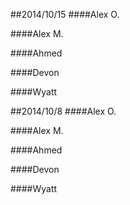 ##2014/10/15
####Alex O.
	
####Alex M.
	
####Ahmed
	
####Devon
	
####Wyatt	
	
##2014/10/8
####Alex O.
	
####Alex M.
	
####Ahmed
	
####Devon
	
####Wyatt